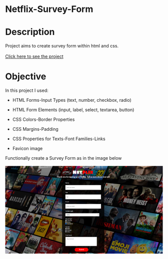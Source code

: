 # Netflix-Survey-Form

# Description
Project aims to create survey form within html and css.
<br><br>
[Click here to see the project](https://kamilenver.github.io/Netflix-Survey-Form/) <br>

# Objective

In this project I used:

- HTML Forms-Input Types (text, number, checkbox, radio)

- HTML Form Elements (input, label, select, textarea, button)

- CSS Colors-Border Properties

- CSS Margins-Padding

- CSS Properties for Texts-Font Families-Links

- Favicon image

Functionally create a Survey Form as in the image below <br><br>
![](https://github.com/KamilEnver/Netflix-Survey-Form/blob/main/img/Project_001_.png)
